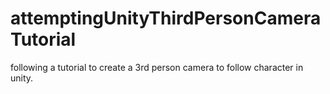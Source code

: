 attemptingUnityThirdPersonCameraTutorial
========================================

following a tutorial to create a 3rd person camera to follow character in unity.

